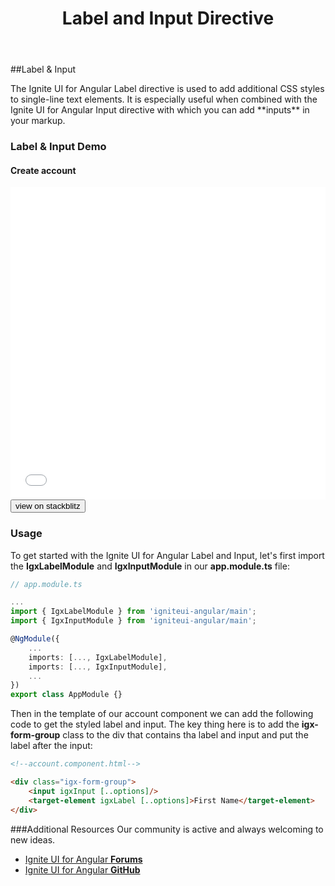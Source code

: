 ﻿---
title: Label and Input Directive
_description: With Ignite UI for Angular Label component, developers can create single-line text elements to add additional CSS styles and integrate with other controls.
_keywords: Ignite UI for Angular, UI controls, Angular widgets, web widgets, UI widgets, Angular, Native Angular Components Suite, Native Angular Controls, Native Angular Components Library, Angular Label components, Angular Label controls
---

##Label & Input
<p class="highlight">The Ignite UI for Angular Label directive is used to add additional CSS styles to single-line text elements. It is especially useful when combined with the Ignite UI for Angular Input directive with which you can add **inputs** in your markup.</p>
<div class="divider--half"></div>

### Label & Input Demo
#### Create account
<div class="sample-container" style="height:500px">
<iframe id="label-input-sample-frame" src='{environment:demosBaseUrl}/label-input' width="100%" height="100%" seamless frameBorder="0"></iframe>
</div>
<div>
    <button data-localize="stackblitz" class="stackblitz-btn" data-iframe-id="label-input-sample-frame" data-demos-base-url="{environment:demosBaseUrl}">view on stackblitz</button>
</div>
<div class="divider--half"></div>

### Usage
To get started with the Ignite UI for Angular Label and Input, let's first import the **IgxLabelModule** and **IgxInputModule** in our **app.module.ts** file:

```typescript
// app.module.ts

...
import { IgxLabelModule } from 'igniteui-angular/main';
import { IgxInputModule } from 'igniteui-angular/main';

@NgModule({
    ...
    imports: [..., IgxLabelModule],
    imports: [..., IgxInputModule],
    ...
})
export class AppModule {}
```

Then in the template of our account component we can add the following code to get the styled label and input. The key thing here is to add the **igx-form-group** class to the div that contains tha label and input and put the label after the input:

```html
<!--account.component.html-->

<div class="igx-form-group">
    <input igxInput [..options]/>
    <target-element igxLabel [..options]>First Name</target-element>    
</div>
```
<div class="divider--half"></div>

###Additional Resources
Our community is active and always welcoming to new ideas.

* [Ignite UI for Angular **Forums**](https://www.infragistics.com/community/forums/f/ignite-ui-for-angular)
* [Ignite UI for Angular **GitHub**](https://github.com/IgniteUI/igniteui-angular)
